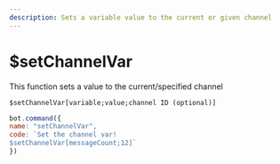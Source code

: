 ```yaml
---
description: Sets a variable value to the current or given channel
---
```


# $setChannelVar

This function sets a value to the current/specified channel

```text
$setChannelVar[variable;value;channel ID (optional)]
```

```javascript
bot.command({
name: "setChannelVar",
code: `Set the channel var!
$setChannelVar[messageCount;12]`
})
```

